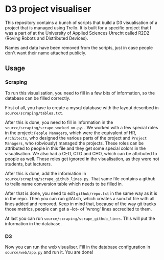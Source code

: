 # D3 project visualiser

This repository contains a bunch of scripts that build a D3 visualisation of a project that is managed using Trello. It is built for a specific project that I was a part of at the University of Applied Sciences Utrecht called R2D2 (Roving Robots and Distributed Devices).

Names and data have been removed from the scripts, just in case people don't want their name attached publicly.

## Usage

### Scraping
To run this visualisation, you need to fill in a few bits of information, so the database can be filled correctly.

First of all, you have to create a mysql database with the layout described in ```source/scraping/tables.txt```.

After this is done, you need to fill in information in the ```source/scraping/scrape_worked_on.py```. . We worked with a few special roles in the project: ```People Managers```, which were the equivalent of HR, ```Architects```, who designed the various parts of the project and ```Project Managers```, who (obviously) managed the projects. These roles can be attributed to people in this file and they get some special colors in the visualisation. We also had a CEO, CTO and CHO,  which can be attributed to people as well. Those roles get ignored in the visualisation, as they were not students, but lecturers.

After this is done, add the information in ```source/scraping/scrape_github_lines.py```. That same file contains a github to trello name conversion table which needs to be filled in.

After that is done, you need to edit ```github/repo.txt``` in the same way as it is in the repo. Then you can run gitAl.sh, which creates a sum.txt file with all lines added and removed. Keep in mind that, because of the way git tracks those metrics, people can get a -lot- of 'wrong' lines accredited to them.

At last you can run ```source/scraping/scrape_github_lines```. This will put the information in the database.

### D3

Now you can run the web visualiser. Fill in the database configuration in ```source/web/app.py``` and run it. You are done!
